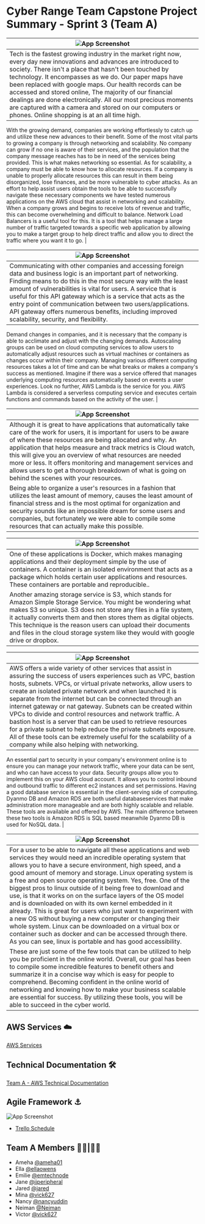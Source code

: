 # Cyber Range Team Capstone Project Summary - Sprint 3 (Team A)


|  ![App Screenshot](https://drive.google.com/uc?export=view&id=1uiNx7Cbh-QOToKmt8a2kGhgIkpP8-VcA)  |
| ----------------------- |
| Tech is the fastest growing industry in the market right now, every day new innovations and advances are introduced to society. There isn't a place that hasn't been touched by technology. It encompasses as we do. Our paper maps have been replaced with google maps. Our health records can be accessed and stored online, The majority of our financial dealings are done electronically. All our most precious moments are captured with a camera and stored on our computers or phones. Online shopping is at an all time high. 
With the growing demand, companies are working effortlessly to catch up and utilize these new advances to their benefit. Some of the most vital parts to growing a company is through networking and scalability. No company can grow if no one is aware of their services, and the population that the company message reaches has to be in need of the services being provided. This is what makes networking so essential. As for scalability, a company must be able to know how to allocate resources. If a company is unable to properly allocate resources this can result in them being disorganized, lose finances, and be more vulnerable to cyber attacks. As an effort to help assist users obtain the tools to be able to successfully navigate these necessary components we have tested numerous applications on the AWS cloud that assist in networking and scalability.
When a company grows and begins to receive lots of revenue and traffic, this can become overwhelming and difficult to balance. Network Load Balancers is a useful tool for this. It is a tool that helps manage a large number of traffic targeted towards a specific web application by allowing you to make a target group to help direct traffic and allow you to direct the traffic where you want it to go. |




| ![App Screenshot](https://drive.google.com/uc?export=view&id=1c1vTNbBW3Ql83VTxq_pOG2vklHe-1q9L) |
| ----------------------- |
| Communicating with other companies and accessing foreign data and business logic is an important part of networking. Finding means to do this in the most secure way with the least amount of vulnerabilities is vital for users. A service that is useful for this API gateway which is a service that acts as the entry point of communication between two users/applications. API gateway offers numerous benefits, including improved scalability, security, and flexibility. 
Demand changes in companies, and it is necessary that the company is able to acclimate and adjust with the changing demands. Autoscaling groups can be used on cloud computing services to allow users to automatically adjust resources such as virtual machines or containers as changes occur within their company.
Managing various different computing resources takes a lot of time and can be what breaks or makes a company's success as mentioned. Imagine if there was a service offered that manages underlying computing resources automatically based on events a user experiences. Look no further, AWS Lambda is the service for you. AWS Lambda is considered a serverless computing service and executes certain functions and commands based on the activity of the user. |



| ![App Screenshot](https://drive.google.com/uc?export=view&id=1h8hzQFZ3kC9Z_ETDG4kMqUFfeKMyI8zX) |
| ----------------------- |
| Although it is great to have applications that automatically take care of the work for users, it is important for users to be aware of where these resources are being allocated and why. An application that helps measure and track metrics is Cloud watch, this will give you an overview of what resources are needed more or less. It offers monitoring and management services and allows users to get a thorough breakdown of what is going on behind the scenes with your resources.
Being able to organize a user's resources in a fashion that utilizes the least amount of memory, causes the least amount of financial stress and is the most optimal for organization and security sounds like an impossible dream for some users and companies, but fortunately we were able to compile some resources that can actually make this possible. |




| ![App Screenshot](https://drive.google.com/uc?export=view&id=1x-EfWUHT42SNK4WOrASbz6Pg3uIV5K8r) |
| ----------------------- |
| One of these applications is Docker, which makes managing applications and their deployment simple by the use of containers. A container is an isolated environment that acts as a package which holds certain user applications and resources. These containers are portable and reproducible.. 
Another amazing storage service is S3, which stands for Amazon Simple Storage Service. You might be wondering what makes S3 so unique. S3 does not store any files in a file system, it actually converts them and then stores them as digital objects. This technique is the reason users can upload their documents and files in the cloud storage system like they would with google drive or dropbox. |




| ![App Screenshot](https://drive.google.com/uc?export=view&id=1AR8bVLOStAjSUxMY6S780mxU7Sh_7vBM) |
| ----------------------- |
| AWS offers a wide variety of other services that assist in assuring the success of users experiences such as VPC, bastion hosts, subnets. VPCs, or virtual private networks, allow users to create an isolated private network and when launched it is separate from the internet but can be connected through an internet gateway or nat gateway. Subnets can be created within VPCs to divide and control resources and network traffic. A bastion host is a server that can be used to retrieve resources for a private subnet to help reduce the private subnets exposure. All of these tools can be extremely useful for the scalability of a company while also helping with networking.
An essential part to security in your company's environment online is to ensure you can manage your network traffic, where your data can be sent, and who can have access to your data. Security groups allow you to implement this on your AWS cloud account. It allows you to control inbound and outbound traffic to different ec2 instances and set permissions.
Having a good database service is essential in the client-serving side of computing. Dyanmo DB and Amazon RDS are both useful databaseservices that make administration more manageable and are both highly scalable and reliable. These tools are available and offered by AWS. The main difference between these two tools is Amazon RDS is SQL based meanwhile Dyanmo DB is used for NoSQL data. |




| ![App Screenshot](https://drive.google.com/uc?export=view&id=1B4e3ojE-_lkqS3sHHXLvldhyHCsccME2)|
| ----------------------- |
| For a user to be able to navigate all these applications and  web services they would need an incredible operating system that allows you to have a secure environment, high speed, and a good amount of memory and storage. Linux operating system is a free and open source operating system. Yes, free. One of the biggest pros to linux outside of it being free to download and use, is that it works on on the surface layers of the OS model and is downloaded on with its own kernel embedded in it already. This is great for users who just want to experiment with a new OS without buying a new computer or changing their whole system. Linux can be downloaded on a virtual box or container such as docker and can be accessed through there. As you can see, linux is portable and has good accessibility.
These are just some of the few tools that can be utilized to help you be proficient in the online world. Overall, our goal has been to compile some incredible features to benefit others and summarize it in a concise way which is easy for people to comprehend. Becoming confident in the online world of networking and knowing how to make your business scalable are essential for success. By utilizing these tools, you will be able to succeed in the cyber world. |

## AWS Services ☁️
[AWS Services](aws_services.md)

## Technical Documentation 🛠 

[Team A - AWS Technical Documentation](https://docs.google.com/document/d/1dEt010KAPSTOcSzrZFoXH3yVfqiua8XQ9uxhl7OWpwU/edit?usp=share_link)



## Agile Framework ⚓ 

![App Screenshot](https://drive.google.com/uc?export=view&id=1UZ2ub6Mt6ahBHGO8412nd-HqowT7NnA-)


- [Trello Schedule](https://drive.google.com/file/d/14K6gWdah9guLrlCMnA5dyh4FLPd7AR0V/view?usp=share_link)

## Team A Members 👩‍💻|👨‍💻
- Ameha [@ameha01](https://github.com/ameha01)
- Ella [@ellaowens](https://github.com/ellaowens)
- Emilie [@emtechnode](https://github.com/emiliedionisio)
- Jane [@jjperipheral](https://github.com/jjperipheral)
- Jared [@jared](https://github.com/JHamIam)
- Mina [@vick627](https://github.com/orgs/)
- Nancy [@nancyuddin](https://github.com/nancyuddin)
- Neiman [@Neiman](https://github.com/bull-in-the-heather)
- Victor [@vick627](https://github.com/vick627)
